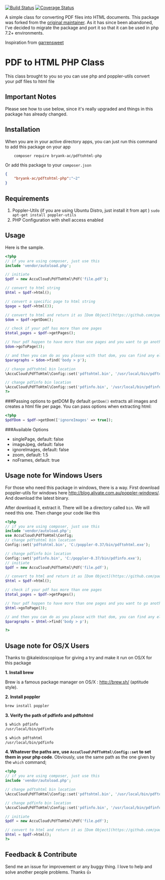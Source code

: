[![Build Status](https://travis-ci.com/BryanK-AC/pdf-to-html.svg?branch=master)](https://travis-ci.com/BryanK-AC/pdf-to-html)
[![Coverage Status](https://coveralls.io/repos/github/BryanK-AC/pdf-to-html/badge.svg?branch=master)](https://coveralls.io/github/BryanK-AC/pdf-to-html?branch=master)

A simple class for converting PDF files into HTML documents. This package was forked from the [original maintainer](https://github.com/mgufrone/pdf-to-html). 
As it has since been abandoned, I've decided to migrate the package and port it so that it can be used in php 7.2+ environments.

Inspiration from [garrensweet](https://github.com/garrensweet)

# PDF to HTML PHP Class

This class brought to you so you can use php and poppler-utils convert your pdf files to html file

## Important Notes

Please see how to use below, since it's really upgraded and things in this package has already changed.

## Installation

When you are in your active directory apps, you can just run this command to add this package on your app

```
	composer require bryank-ac/pdftohtml-php
```

Or add this package to your `composer.json`

```json
{
	"bryank-ac/pdftohtml-php":"~2"
}
```

## Requirements
1. Poppler-Utils (if you are using Ubuntu Distro, just install it from apt )
	`sudo apt-get install poppler-utils`
2. PHP Configuration with shell access enabled

## Usage

Here is the sample.

```php
<?php
// if you are using composer, just use this
include 'vendor/autoload.php';

// initiate
$pdf = new AccuCloud\PdfToHtml\Pdf('file.pdf');

// convert to html string
$html = $pdf->html();

// convert a specific page to html string
$page = $pdf->html(3);

// convert to html and return it as [Dom Object](https://github.com/paquettg/php-html-parser)
$dom = $pdf->getDom();

// check if your pdf has more than one pages
$total_pages = $pdf->getPages();

// Your pdf happen to have more than one pages and you want to go another page? Got it. use this command to change the current page to page 3
$dom->goToPage(3);

// and then you can do as you please with that dom, you can find any element you want
$paragraphs = $dom->find('body > p');

// change pdftohtml bin location
\AccuCloud\PdfToHtml\Config::set('pdftohtml.bin', '/usr/local/bin/pdftohtml');

// change pdfinfo bin location
\AccuCloud\PdfToHtml\Config::set('pdfinfo.bin', '/usr/local/bin/pdfinfo');
?>
```

###Passing options to getDOM
By default `getDom()` extracts all images and creates a html file per page. You can pass options when extracting html:

```php
<?php
$pdfDom = $pdf->getDom(['ignoreImages' => true]);
```
###Available Options
* singlePage, default: false
* imageJpeg, default: false
* ignoreImages, default: false
* zoom, default: 1.5
* noFrames, default: true

## Usage note for Windows Users
For those who need this package in windows, there is a way. First download poppler-utils for windows here <http://blog.alivate.com.au/poppler-windows/>. And download the latest binary.

After download it, extract it. There will be a directory called `bin`. We will need this one. Then change your code like this


```php
<?php
// if you are using composer, just use this
include 'vendor/autoload.php';
use AccuCloud\PdfToHtml\Config;
// change pdftohtml bin location
Config::set('pdftohtml.bin', 'C:/poppler-0.37/bin/pdftohtml.exe');

// change pdfinfo bin location
Config::set('pdfinfo.bin', 'C:/poppler-0.37/bin/pdfinfo.exe');
// initiate
$pdf = new AccuCloud\PdfToHtml\Pdf('file.pdf');

// convert to html and return it as [Dom Object](https://github.com/paquettg/php-html-parser)
$html = $pdf->html();

// check if your pdf has more than one pages
$total_pages = $pdf->getPages();

// Your pdf happen to have more than one pages and you want to go another page? Got it. use this command to change the current page to page 3
$html->goToPage(3);

// and then you can do as you please with that dom, you can find any element you want
$paragraphs = $html->find('body > p');

?>
```

## Usage note for OS/X Users

Thanks to @kaleidoscopique for giving a try and make it run on OS/X for this package

**1. Install brew**

Brew is a famous package manager on OS/X : http://brew.sh/ (aptitude style).

**2. Install poppler**
```bash
brew install poppler
```

**3. Verify the path of pdfinfo and pdftohtml**
```bash
$ which pdfinfo
/usr/local/bin/pdfinfo

$ which pdftohtml
/usr/local/bin/pdfinfo
```

**4. Whatever the paths are, use ```AccuCloud\PdfToHtml\Config::set``` to set them in your php code**. Obviously, use the same path as the one given by the ```which``` command;

```php
<?php
// if you are using composer, just use this
include 'vendor/autoload.php';

// change pdftohtml bin location
\AccuCloud\PdfToHtml\Config::set('pdftohtml.bin', '/usr/local/bin/pdftohtml');

// change pdfinfo bin location
\AccuCloud\PdfToHtml\Config::set('pdfinfo.bin', '/usr/local/bin/pdfinfo');

// initiate
$pdf = new AccuCloud\PdfToHtml\Pdf('file.pdf');

// convert to html and return it as [Dom Object](https://github.com/paquettg/php-html-parser)
$html = $pdf->html();
?>
```

## Feedback & Contribute

Send me an issue for improvement or any buggy thing. I love to help and solve another people problems. Thanks :+1:
